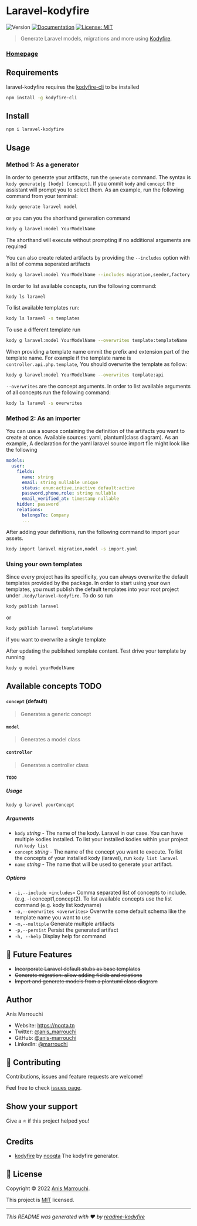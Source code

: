 # Laravel-kodyfire
![Version](https://img.shields.io/badge/version-0.1.1-blue.svg?cacheSeconds=2592000)
[![Documentation](https://img.shields.io/badge/documentation-yes-brightgreen.svg)](https://github.com/nooqta/kodyfire#install-a-kody)
[![License: MIT](https://img.shields.io/badge/License-MIT-yellow.svg)](https://github.com/nooqta/kodyfire/blob/main/LICENSE)

> Generate Laravel models, migrations and more using [Kodyfire](https://github.com/nooqta/kodyfire).

### [Homepage](https://github.com/nooqta/kodyfire)

## Requirements

laravel-kodyfire requires the [kodyfire-cli](https://github.com/nooqta/kodyfire) to be installed

```sh
npm install -g kodyfire-cli
```
## Install

```sh
npm i laravel-kodyfire
```

## Usage

### Method 1: As a generator
In order to generate your artifacts, run the `generate` command. The syntax is `kody generate|g [kody] [concept]`. If you ommit `kody` and `concept` the assistant will prompt you to select them. As an example, run the following command from your terminal:
```sh
kody generate laravel model
```

or you can you the shorthand generation command
```sh
kody g laravel:model YourModelName
```
The shorthand will execute without prompting if no additional arguments are required

You can also create related artifacts by providing the `--includes` option with a list of comma seperated artifacts
```sh
kody g laravel:model YourModelName --includes migration,seeder,factory
```
In order to list available concepts, run the following command:
```sh
kody ls laravel
```
To list available templates run: 
```sh
kody ls laravel -s templates
```
To use a different template run
```sh
kody g laravel:model YourModelName --overwrites template:templateName
```
When providing a template name ommit the prefix and extension part of the template name. For example if the template name is `controller.api.php.template`, You should overwrite the template as follow:
```sh
kody g laravel:model YourModelName --overwrites template:api
```

`--overwrites` are the concept arguments. In order to list available arguments of all concepts run the following command: 
```sh
kody ls laravel -s overwrites
```
### Method 2: As an importer
You can use a source containing the definition of the artifacts you want to create at once. Available sources: yaml, plantuml(class diagram).  As an example, A declaration for the yaml laravel source import file might look like the following
```yaml
models:
  user:
    fields:
      name: string
      email: string nullable unique
      status: enum:active,inactive default:active
      password,phone,role: string nullable
      email_verified_at: timestamp nullable
    hidden: password
    relations:
      belongsTo: Company
	  ...
```

After adding your definitions, run the following command to import your assets.

```sh
kody import laravel migration,model -s import.yaml
```
### Using your own templates
Since every project has its specificity, you can always overwrite the default templates provided by the package.
In order to start using your own templates, you must publish the default templates into your root project under `.kody/laravel-kodyfire`.
To do so run
```sh
kody publish laravel
```
or
```sh
kody publish laravel templateName
```
if you want to overwrite a single template

After updating the published template content. Test drive your template by running
```sh
kody g model yourModelName
```
## Available concepts TODO

#### `concept` (default)
> Generates a generic concept
#### `model`
> Generates a model class
#### `controller`
> Generates a controller class
#### `TODO`
##### Usage
```bash
kody g laravel yourConcept
```
##### Arguments

- `kody` _string_ - The name of the kody. Laravel in our case. You can have multiple kodies installed. To list your installed kodies within your project run `kody list`
- `concept` _string_ - The name of the concept you want to execute. To list the concepts of your installed kody (laravel), run `kody list laravel` 
- `name` _string_ - The name that will be used to generate your artifact.

##### Options
 - `-i,--include <includes>`      Comma separated list of concepts to include. (e.g. -i concept1,concept2).
                                  To list available concepts use the list command (e.g. kody list kodyname)
- `-o,--overwrites <overwrites>`  Overwrite some default schema like the template name you want to use
- `-m,--multiple`                Generate multiple artifacts
- `-p,--persist`                 Persist the generated artifact
- `-h, --help`                    Display help for command



## 📅 Future Features
- ~~Incorporate Laravel default stubs as base templates~~
- ~~Generate migration: allow adding fields and relations~~
- ~~Import and generate models from a plantuml class diagram~~

## Author
Anis Marrouchi
* Website: https://noqta.tn
* Twitter: [@anis\_marrouchi](https://twitter.com/anis\_marrouchi)
* GitHub: [@anis-marrouchi](https://github.com/anis-marrouchi)
* LinkedIn: [@marrouchi](https://linkedin.com/in/marrouchi)

## 🤝 Contributing

Contributions, issues and feature requests are welcome!

Feel free to check [issues page](https://github.com/nooqta/laravel-kodyfire/issues). 

## Show your support

Give a ⭐️ if this project helped you!

## Credits

- [kodyfire](https://github.com/nooqta/kodyfire) by [nooqta](https://github.com/nooqta) The kodyfire generator.

## 📝 License

Copyright © 2022 [Anis Marrouchi](https://github.com/anis-marrouchi).

This project is [MIT](https://github.com/nooqta/kodyfire/blob/main/LICENSE) licensed.

***
_This README was generated with ❤️ by [readme-kodyfire](https://github.com/nooqta/readme-kodyfire)_
